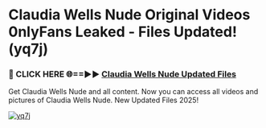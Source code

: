 # Claudia Wells Nude Original Videos 0nlyFans Leaked - Files Updated! (yq7j)

<h3>🔴 CLICK HERE 🌐==►► <a href="https://tinyurl.com/yc6ubb5a" rel="nofollow">Claudia Wells Nude Updated Files</a></h3>

Get Claudia Wells Nude and all content. Now you can access all videos and pictures of Claudia Wells Nude. New Updated Files 2025!

[![yq7j](https://i.imgur.com/7eu0CRL.gif)](https://tinyurl.com/yc6ubb5a)
